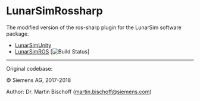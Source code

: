 # LunarSimRossharp

The modified version of the ros-sharp plugin for the LunarSim software package.
- [LunarSimUnity](https://github.com/maximliefaard/LunarSimUnity)
- [LunarSimROS](https://github.com/maximliefaard/LunarSimROS) [![Build Status](https://travis-ci.com/maximliefaard/LunarSimROS.svg?token=HHxHDH1ixWxyzTjFM72Z&branch=master)]

---

Original codebase:

© Siemens AG, 2017-2018

Author: Dr. Martin Bischoff (martin.bischoff@siemens.com)
